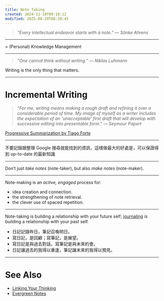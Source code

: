 ```yaml
---
title: Note Taking
created: 2024-11-18T09:18:12
modified: 2025-08-29T08:30:45
---
```


> _“Every intellectual endeavor starts with a note.” — Sönke Ahrens_

---

= (Personal) Knowledge Management

---

> _“One cannot think without writing.” — Niklas Luhmann_

Writing is the only thing that matters.

---

# Incremental Writing

> _“For me, writing means making a rough draft and refining it over a considerable period of time. My image of myself as a writer includes the expectation of an ‘unacceptable’ first draft that will develop with successive editing into presentable form.” — Seymour Papert_

[Progressive Summarization by Tiago Forte](https://fortelabs.com/blog/progressive-summarization-a-practical-technique-for-designing-discoverable-notes/)

---

不要記錄跟整理 Google 搜尋就能找到的資訊，這樣做最大的好處是，可以保證得到 up-to-date 的最新知識

---

Don’t just _take notes_ (note-taker), but also _make notes_ (note-maker).

---

Note-making is an _active, engaged_ process for:

* idea creation and connection.
* the strengthening of note retrieval.
* the clever use of spaced repetition.

---

Note-taking is building a relationship with your future self; [journaling](Journaling.md) is building a relationship with your past self.

* 日記記錄昨日，筆記召喚明日。
* 寫日記，是回顧；寫筆記，是展望。
* 寫日記是與過去對話，寫筆記是與未來約會。
* 日記讓過去的我得以重逢，筆記讓未來的我得以預見。

---

# See Also

* [Linking Your Thinking](linking-your-thinking.md)
* [Evergreen Notes](evergreen-notes.md)
